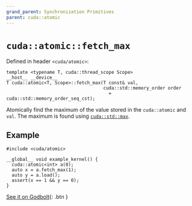 ```yaml
---
grand_parent: Synchronization Primitives
parent: cuda::atomic
---
```


# `cuda::atomic::fetch_max`

Defined in header `<cuda/atomic>`:

```cuda
template <typename T, cuda::thread_scope Scope>
__host__ __device__
T cuda::atomic<T, Scope>::fetch_max(T const& val,
                                    cuda::std::memory_order order
                                      = cuda::std::memory_order_seq_cst);
```

Atomically find the maximum of the value stored in the `cuda::atomic` and `val`.
The maximum is found using [`cuda::std::max`].

## Example

```cuda
#include <cuda/atomic>

__global__ void example_kernel() {
  cuda::atomic<int> a(0);
  auto x = a.fetch_max(1);
  auto y = a.load();
  assert(x == 1 && y == 0);
}
```

[See it on Godbolt](https://godbolt.org/z/rexn5T78G){: .btn }


[`cuda::std::max`]: https://en.cppreference.com/w/cpp/algorithm/max
